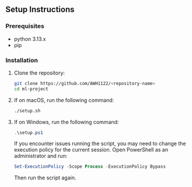 
## Setup Instructions

### Prerequisites
- python 3.13.x
- pip

### Installation
1. Clone the repository:
    ```bash
    git clone https://github.com/AWH1122/<repository-name>
    cd ml-project
    ```

2. If on macOS, run the following command:
    ```bash
    ./setup.sh
    ```

3. If on Windows, run the following command:
    ```powershell
    .\setup.ps1
    ```

    If you encounter issues running the script, you may need to change the execution policy for the current session. Open PowerShell as an administrator and run:

    ```powershell
    Set-ExecutionPolicy -Scope Process -ExecutionPolicy Bypass
    ```
    Then run the script again.
